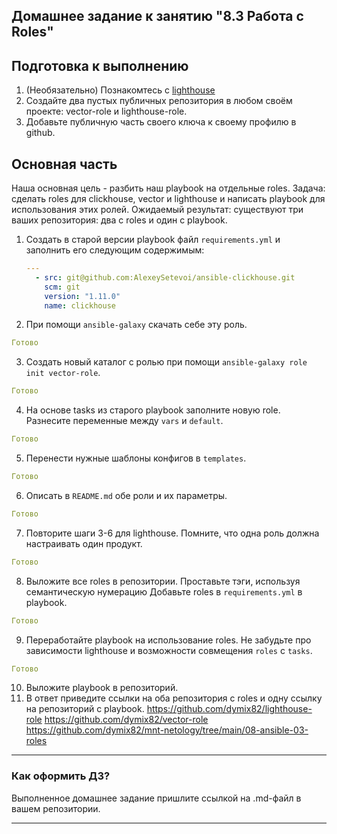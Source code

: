 ## Домашнее задание к занятию "8.3 Работа с Roles"

## Подготовка к выполнению
1. (Необязательно) Познакомтесь с [lighthouse](https://youtu.be/ymlrNlaHzIY?t=929)
2. Создайте два пустых публичных репозитория в любом своём проекте: vector-role и lighthouse-role.
3. Добавьте публичную часть своего ключа к своему профилю в github.

## Основная часть

Наша основная цель - разбить наш playbook на отдельные roles. Задача: сделать roles для clickhouse, vector и lighthouse и написать playbook для использования этих ролей. Ожидаемый результат: существуют три ваших репозитория: два с roles и один с playbook.

1. Создать в старой версии playbook файл `requirements.yml` и заполнить его следующим содержимым:

   ```yaml
   ---
     - src: git@github.com:AlexeySetevoi/ansible-clickhouse.git
       scm: git
       version: "1.11.0"
       name: clickhouse 
   ```

2. При помощи `ansible-galaxy` скачать себе эту роль.
```yaml
Готово
```
3. Создать новый каталог с ролью при помощи `ansible-galaxy role init vector-role`.
```yaml
Готово
```
4. На основе tasks из старого playbook заполните новую role. Разнесите переменные между `vars` и `default`. 
```yaml
Готово
```
5. Перенести нужные шаблоны конфигов в `templates`.
```yaml
Готово
```
6. Описать в `README.md` обе роли и их параметры.
```yaml
Готово
```
7. Повторите шаги 3-6 для lighthouse. Помните, что одна роль должна настраивать один продукт.
```yaml
Готово
```
8. Выложите все roles в репозитории. Проставьте тэги, используя семантическую нумерацию Добавьте roles в `requirements.yml` в playbook.
```yaml
Готово
```
9. Переработайте playbook на использование roles. Не забудьте про зависимости lighthouse и возможности совмещения `roles` с `tasks`.
```yaml
Готово
```

10. Выложите playbook в репозиторий.
11. В ответ приведите ссылки на оба репозитория с roles и одну ссылку на репозиторий с playbook.
https://github.com/dymix82/lighthouse-role
https://github.com/dymix82/vector-role
https://github.com/dymix82/mnt-netology/tree/main/08-ansible-03-roles
---

### Как оформить ДЗ?

Выполненное домашнее задание пришлите ссылкой на .md-файл в вашем репозитории.

---